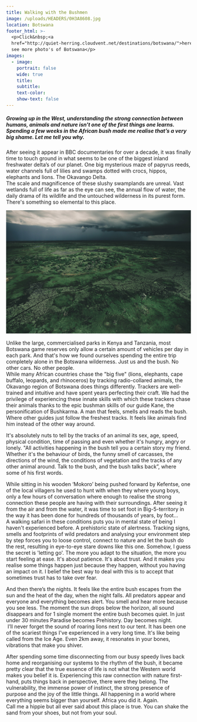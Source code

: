 ```yaml
---
title: Walking with the Bushmen
image: /uploads/HEADERS/0H3A8608.jpg
location: Botswana
footer_html: >-
  <p>Click&nbsp;<a
  href="http://quiet-herring.cloudvent.net/destinations/botswana/">here</a>&nbsp;to
  see more photo's of Botswana</p>
images:
  - image:
    portrait: false
    wide: true
    title:
    subtitle:
    text-color:
    show-text: false
---
```



##### Growing up in the West, understanding the strong connection between humans, animals and nature isn't one of the first things one learns. Spending a few weeks in the African bush made me realise that’s a very big shame. Let me tell you why.

After seeing it appear in BBC documentaries for over a decade, it was finally time to touch ground in what seems to be one of the biggest inland freshwater delta’s of our planet. One big mysterious maze of papyrus reeds, water channels full of lilies and swamps dotted with crocs, hippos, elephants and lions. The Okavango Delta.&nbsp;<br>The scale and magnificence of these slushy swamplands are unreal. Vast wetlands full of life as far as the eye can see, the annual flow of water, the daily drama of its wildlife and the untouched wilderness in its purest form. There's something so elemental to this place.

![](/uploads/versions/0h3a8291---x----1620-1080x---.jpg)

Unlike the large, commercialised parks in Kenya and Tanzania, most Botswana game reserves only allow a certain amount of vehicles per day in each park. And that's how we found ourselves spending the entire trip completely alone in the Botswana wilderness. Just us and the bush. No other cars. No other people. <br>While many African countries chase the "big five" (lions, elephants, cape buffalo, leopards, and rhinoceros) by tracking radio-collared animals, the Okavango region of Botswana does things differently. Trackers are well-trained and intuitive and have spent years perfecting their craft. We had the privilege of experiencing these innate skills with which these trackers chase their animals thanks to the epic bushman skills of our guide Kane, the personification of Bushkarma. A man that feels, smells and reads the bush. Where other guides just follow the freshest tracks. It feels like animals find him instead of the other way around.

It's absolutely nuts to tell by the tracks of an animal its sex, age, speed, physical condition, time of passing and even whether it's hungry, angry or lonely. "All activities happening in the bush tell you a certain story my friend. Whether it's the behaviour of birds, the funny smell of carcasses, the directions of the wind, the conditions of vegetation and the tracks of any other animal around. Talk to the bush, and the bush talks back”, where some of his first words.

While sitting in his wooden ‘Mokoro’ being pushed forward by Kefentse, one of the local villagers he used to hunt with when they where young boys, only a few hours of conversation where enough to realise the strong connection these people are having with their surroundings. After seeing it from the air and from the water, it was time to set foot in Big-5-territory in the way it has been done for hundreds of thousands of years, by foot… <br>A walking safari in these conditions puts you in mental state of being I haven't experienced before. A prehistoric state of alertness. Tracking signs, smells and footprints of wild predators and analysing your environment step by step forces you to loose control, connect to nature and let the bush do the rest, resulting in eye-to-eye stare downs like this one. Somehow, I guess the secret is 'letting go'. The more you adapt to the situation, the more you start feeling at ease. It's about patience. It's about trust. And it makes you realise some things happen just because they happen, without you having an impact on it. I belief the best way to deal with this is to accept that sometimes trust has to take over fear.

And then there’s the nights. It feels like the entire bush escapes from the sun and the heat of the day, when the night falls. All predators appear and everyone and everything becomes alert. You smell and hear more because you see less. The moment the sun drops below the horizon, all sound disappears and for 1 single moment the entire bush becomes quiet. In just under 30 minutes Paradise becomes Prehistory. Day becomes night.<br>&nbsp;I’ll never forget the sound of roaring lions next to our tent. It has been one of the scariest things I've experienced in a very long time. It's like being called from the Ice Age. Even 2km away, it resonates in your bones, vibrations that make you shiver.

After spending some time disconnecting from our busy speedy lives back home and reorganising our systems to the rhythm of the bush, it became pretty clear that the true essence of life is not what the Western world makes you belief it is. Experiencing this raw connection with nature first-hand, puts things back in perspective, there were they belong. The vulnerability, the immense power of instinct, the strong presence of purpose and the joy of the little things. All happening in a world where everything seems bigger than yourself. Africa you did it. Again. <br>Call me a hippie but all ever said about this place is true. You can shake the sand from your shoes, but not from your soul.
